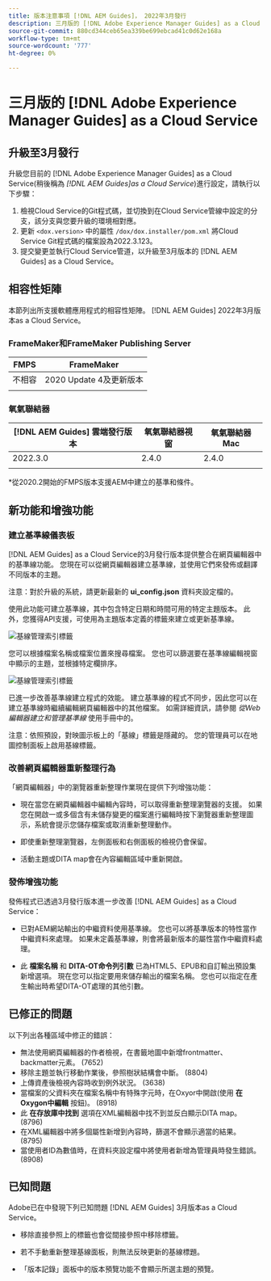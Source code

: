 ```yaml
---
title: 版本注意事項 [!DNL AEM Guides]， 2022年3月發行
description: 三月版的 [!DNL Adobe Experience Manager Guides] as a Cloud Service
source-git-commit: 880cd344ceb65ea339be699ebcad41c0d62e168a
workflow-type: tm+mt
source-wordcount: '777'
ht-degree: 0%

---
```


# 三月版的 [!DNL Adobe Experience Manager Guides] as a Cloud Service

## 升級至3月發行

升級您目前的 [!DNL Adobe Experience Manager Guides] as a Cloud Service(稍後稱為 *[!DNL AEM Guides]as a Cloud Service*)進行設定，請執行以下步驟：
1. 檢視Cloud Service的Git程式碼，並切換到在Cloud Service管線中設定的分支，該分支與您要升級的環境相對應。
1. 更新 `<dox.version>` 中的屬性 `/dox/dox.installer/pom.xml` 將Cloud Service Git程式碼的檔案設為2022.3.123。
1. 提交變更並執行Cloud Service管道，以升級至3月版本的 [!DNL AEM Guides] as a Cloud Service。

## 相容性矩陣

本節列出所支援軟體應用程式的相容性矩陣。 [!DNL AEM Guides] 2022年3月版本as a Cloud Service。

### FrameMaker和FrameMaker Publishing Server

| FMPS | FrameMaker |
| --- | --- |
| 不相容 | 2020 Update 4及更新版本 |
| | |


### 氧氣聯結器

| [!DNL AEM Guides] 雲端發行版本 | 氧氣聯結器視窗 | 氧氣聯結器Mac |
| --- | --- | --- |
| 2022.3.0 | 2.4.0 | 2.4.0 |
|  |  |  |

*從2020.2開始的FMPS版本支援AEM中建立的基準和條件。

## 新功能和增強功能

### 建立基準線儀表板

[!DNL AEM Guides] as a Cloud Service的3月發行版本提供整合在網頁編輯器中的基準線功能。 您現在可以從網頁編輯器建立基準線，並使用它們來發佈或翻譯不同版本的主題。

注意：對於升級的系統，請更新最新的 **ui_config.json** 資料夾設定檔的。

使用此功能可建立基準線，其中包含特定日期和時間可用的特定主題版本。 此外，您獲得API支援，可使用為主題版本定義的標籤來建立或更新基準線。

![基線管理索引標籤](assets/baseline-manage.png)

您可以根據檔案名稱或檔案位置來搜尋檔案。 您也可以篩選要在基準線編輯視窗中顯示的主題，並根據特定欄排序。

![基線管理索引標籤](assets/baseline-filter.png)

已進一步改善基準線建立程式的效能。 建立基準線的程式不同步，因此您可以在建立基準線時繼續編輯網頁編輯器中的其他檔案。 如需詳細資訊，請參閱 *從Web編輯器建立和管理基準線* 使用手冊中的。

注意：依照預設，對映圖示板上的「基線」標籤是隱藏的。 您的管理員可以在地圖控制面板上啟用基線標籤。

### 改善網頁編輯器重新整理行為

「網頁編輯器」中的瀏覽器重新整理作業現在提供下列增強功能：

* 現在當您在網頁編輯器中編輯內容時，可以取得重新整理瀏覽器的支援。 如果您在開啟一或多個含有未儲存變更的檔案進行編輯時按下瀏覽器重新整理圖示，系統會提示您儲存檔案或取消重新整理動作。

* 即使重新整理瀏覽器，左側面板和右側面板的檢視仍會保留。

* 活動主題或DITA map會在內容編輯區域中重新開啟。

### 發佈增強功能

發佈程式已透過3月發行版本進一步改善 [!DNL AEM Guides] as a Cloud Service：

* 已對AEM網站輸出的中繼資料使用基準線。 您也可以將基準版本的特性當作中繼資料來處理。 如果未定義基準線，則會將最新版本的屬性當作中繼資料處理。

* 此 **檔案名稱** 和 **DITA-OT命令列引數** 已為HTML5、EPUB和自訂輸出預設集新增選項。 現在您可以指定要用來儲存輸出的檔案名稱。 您也可以指定在產生輸出時希望DITA-OT處理的其他引數。

## 已修正的問題

以下列出各種區域中修正的錯誤：

* 無法使用網頁編輯器的作者檢視，在書籤地圖中新增frontmatter、backmatter元素。 (7652)
* 移除主題並執行移動作業後，參照樹狀結構會中斷。 (8804)
* 上傳資產後檢視內容時收到例外狀況。 (3638)
* 當檔案的父資料夾在檔案名稱中有特殊字元時，在Oxyor中開啟(使用 **在Oxygon中編輯** 按鈕)。 (8918)
* 此 **在存放庫中找到** 選項在XML編輯器中找不到並反白顯示DITA map。 (8796)
* 在XML編輯器中將多個屬性新增到內容時，篩選不會顯示適當的結果。 (8795)
* 當使用者ID為數值時，在資料夾設定檔中將使用者新增為管理員時發生錯誤。 (8908)

## 已知問題

Adobe已在中發現下列已知問題 [!DNL AEM Guides] 3月版本as a Cloud Service。

* 移除直接參照上的標籤也會從間接參照中移除標籤。

* 若不手動重新整理基線面板，則無法反映更新的基線標題。

* 「版本記錄」面板中的版本預覽功能不會顯示所選主題的預覽。
